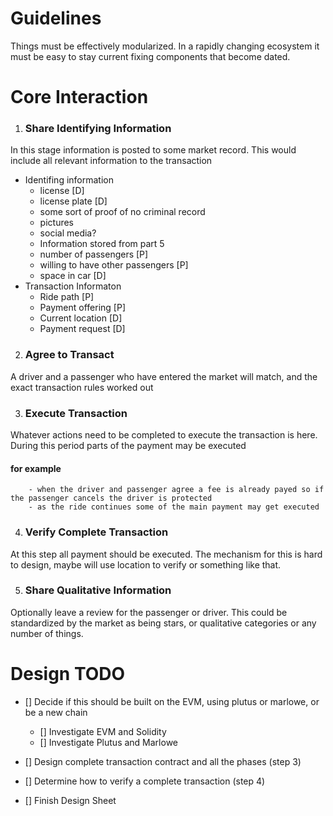 # Guidelines
Things must be effectively modularized. In a rapidly changing ecosystem it must be easy to stay current fixing components that become dated.

# Core Interaction
1. ### Share Identifying Information
In this stage information is posted to some market record. This would include all relevant information to the transaction
- Identifing information
    - license [D]
    - license plate [D]
    - some sort of proof of no criminal record 
    - pictures
    - social media?
    - Information stored from part 5
    - number of passengers [P]
    - willing to have other passengers [P]
    - space in car [D]
- Transaction Informaton
    - Ride path [P]
    - Payment offering [P]
    - Current location [D]
    - Payment request [D]


2. ### Agree to Transact
A driver and a passenger who have entered the market will match, and the exact transaction rules worked out

3. ### Execute Transaction
Whatever actions need to be completed to execute the transaction is here.
During this period parts of the payment may be executed
   #### for example 
        - when the driver and passenger agree a fee is already payed so if the passenger cancels the driver is protected
        - as the ride continues some of the main payment may get executed

4. ### Verify Complete Transaction
At this step all payment should be executed.
The mechanism for this is hard to design, maybe will use location to verify or something like that.

5. ### Share Qualitative Information
Optionally leave a review for the passenger or driver.
This could be standardized by the market as being stars, or qualitative categories or any number of things.


# Design TODO
- [] Decide if this should be built on the EVM, using plutus or marlowe, or be a new chain
  - [] Investigate EVM and Solidity
  - [] Investigate Plutus and Marlowe

- [] Design complete transaction contract and all the phases (step 3)

- [] Determine how to verify a complete transaction (step 4)

- [] Finish Design Sheet

